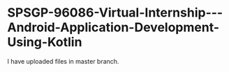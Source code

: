 # SPSGP-96086-Virtual-Internship---Android-Application-Development-Using-Kotlin
I have uploaded files in master branch.
